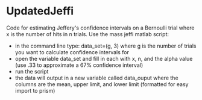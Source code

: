 # UpdatedJeffi
Code for estimating Jeffery's confidence intervals on a Bernoulli trial where x is the number of hits in n trials.
Use the mass jeffi matlab script:
  - in the command line type: 
    data_set=(g, 3)
    where g is the number of trials you want to calculate confidence intervals for
  - open the variable data_set and fill in each with x, n, and the alpha value (use .33 to approximate a 67% confidence interval)
  - run the script
  - the data will output in a new variable called data_ouput where the columns are the mean, upper limit, and lower limit (formatted for easy import to prism)
